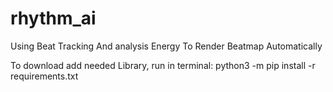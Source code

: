 # rhythm_ai

Using Beat Tracking And analysis Energy To Render Beatmap Automatically

To download add needed Library, run in terminal:
python3 -m pip install -r requirements.txt
